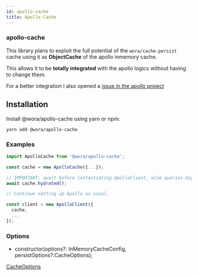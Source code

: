 ```yaml
---
id: apollo-cache
title: Apollo Cache
---
```


### apollo-cache

This library plans to exploit the full potential of the `wora/cache-persist` cache using it as **ObjectCache** of the apollo inmemory cache.

This allows it to be **totally integrated** with the apollo logics without having to change them.

For a better integration I also opened a [issue in the apollo project](https://github.com/apollographql/apollo-feature-requests/issues/154)



## Installation

Install @wora/apollo-cache using yarn or npm:

```
yarn add @wora/apollo-cache
```



### Examples

```js
import ApolloCache from '@wora/apollo-cache';

const cache = new ApolloCache({...});

// IMPORTANT: await before instantiating ApolloClient, else queries might run before the cache is persisted
await cache.hydrated();

// Continue setting up Apollo as usual.

const client = new ApolloClient({
  cache,
  ...
});
```


### Options

* constructor(options?: InMemoryCacheConfig, persistOptions?:CacheOptions);


[CacheOptions](Caching-CachePersist.md#cache-options)